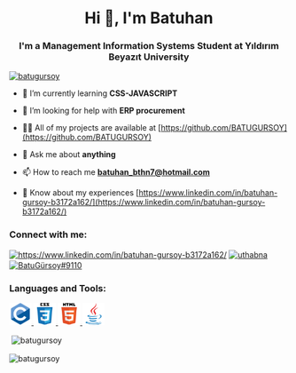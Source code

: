 <h1 align="center">Hi 👋, I'm Batuhan</h1>
<h3 align="center">I'm a Management Information Systems Student at Yıldırım Beyazıt University</h3>

<p align="left"> <a href="https://github.com/ryo-ma/github-profile-trophy"><img src="https://github-profile-trophy.vercel.app/?username=batugursoy" alt="batugursoy" /></a> </p>

- 🌱 I’m currently learning **CSS-JAVASCRIPT**

- 🤝 I’m looking for help with **ERP procurement**

- 👨‍💻 All of my projects are available at [https://github.com/BATUGURSOY](https://github.com/BATUGURSOY)

- 💬 Ask me about **anything**

- 📫 How to reach me **batuhan_bthn7@hotmail.com**

- 📄 Know about my experiences [https://www.linkedin.com/in/batuhan-gursoy-b3172a162/](https://www.linkedin.com/in/batuhan-gursoy-b3172a162/)

<h3 align="left">Connect with me:</h3>
<p align="left">
<a href="https://linkedin.com/in/https://www.linkedin.com/in/batuhan-gursoy-b3172a162/" target="blank"><img align="center" src="https://raw.githubusercontent.com/rahuldkjain/github-profile-readme-generator/master/src/images/icons/Social/linked-in-alt.svg" alt="https://www.linkedin.com/in/batuhan-gursoy-b3172a162/" height="30" width="40" /></a>
<a href="https://instagram.com/uthabna" target="blank"><img align="center" src="https://raw.githubusercontent.com/rahuldkjain/github-profile-readme-generator/master/src/images/icons/Social/instagram.svg" alt="uthabna" height="30" width="40" /></a>
<a href="https://discord.gg/BatuGürsoy#9110" target="blank"><img align="center" src="https://raw.githubusercontent.com/rahuldkjain/github-profile-readme-generator/master/src/images/icons/Social/discord.svg" alt="BatuGürsoy#9110" height="30" width="40" /></a>
</p>

<h3 align="left">Languages and Tools:</h3>
<p align="left"> <a href="https://www.cprogramming.com/" target="_blank" rel="noreferrer"> <img src="https://raw.githubusercontent.com/devicons/devicon/master/icons/c/c-original.svg" alt="c" width="40" height="40"/> </a> <a href="https://www.w3schools.com/css/" target="_blank" rel="noreferrer"> <img src="https://raw.githubusercontent.com/devicons/devicon/master/icons/css3/css3-original-wordmark.svg" alt="css3" width="40" height="40"/> </a> <a href="https://www.w3.org/html/" target="_blank" rel="noreferrer"> <img src="https://raw.githubusercontent.com/devicons/devicon/master/icons/html5/html5-original-wordmark.svg" alt="html5" width="40" height="40"/> </a> <a href="https://www.java.com" target="_blank" rel="noreferrer"> <img src="https://raw.githubusercontent.com/devicons/devicon/master/icons/java/java-original.svg" alt="java" width="40" height="40"/> </a> </p>

<p>&nbsp;<img align="center" src="https://github-readme-stats.vercel.app/api?username=batugursoy&show_icons=true&locale=en" alt="batugursoy" /></p>

<p><img align="center" src="https://github-readme-streak-stats.herokuapp.com/?user=batugursoy&" alt="batugursoy" /></p>
